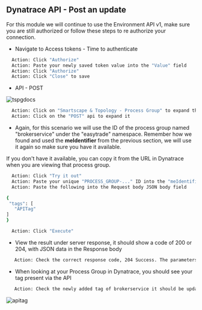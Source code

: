 ## Dynatrace API - Post an update

For this module we will continue to use the Environment API v1, make sure you are still authorized or follow these steps to re authorize your connection.

- Navigate to Access tokens  - Time to authenticate

 ```bash
   Action: Click "Authorize"
   Action: Paste your newly saved token value into the "Value" field
   Action: Click "Authorize"
   Action: Click "Close" to save
   ```

- API  - POST

![tspgdocs](../../assets/images/tspgdocs.png)

 ```bash
   Action: Click on "Smartscape & Topology - Process Group" to expand the API
   Action: Click on the "POST" api to expand it
   ```

- Again, for this scenario we will use the ID of the process group named "brokerservice" under the "easytrade" namespace. Remember how we found and used the **meIdentifier** from the previous section, we will use it again so make sure you have it available.

If you don't have it available, you can copy it from the URL in Dynatrace when you are viewing that process group.

 ```bash
   Action: Click "Try it out"
   Action: Paste your unique "PROCESS_GROUP-..." ID into the "meIdentifier" field
   Action: Paste the following into the Request body JSON body field 

{
  "tags": [
    "APITag"
 ]
}

   Action: Click "Execute"
   ```

- View the result under server response, it should show a code of 200 or 204, with JSON data in the Response body

```bash
   Action: Check the correct response code, 204 Success. The parameters of the process group have been updated.
   ```

- When looking at your Process Group in Dynatrace,  you should see your tag present via the API​

```bash
   Action: Check the newly added tag of brokerservice it should be updated within a minute or two.
   ```

![apitag](../../assets/images/apitag.png)
